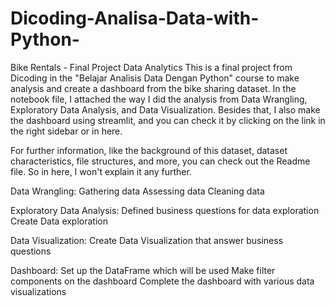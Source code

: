 # Dicoding-Analisa-Data-with-Python-
Bike Rentals - Final Project Data Analytics
This is a final project from Dicoding in the "Belajar Analisis Data Dengan Python" course to make analysis and create a dashboard from the bike sharing dataset. In the notebook file, I attached the way I did the analysis from Data Wrangling, Exploratory Data Analysis, and Data Visualization. Besides that, I also make the dashboard using streamlit, and you can check it by clicking on the link in the right sidebar or in here.

For further information, like the background of this dataset, dataset characteristics, file structures, and more, you can check out the Readme file. So in here, I won't explain it any further.

Data Wrangling:
Gathering data
Assessing data
Cleaning data

Exploratory Data Analysis:
Defined business questions for data exploration
Create Data exploration

Data Visualization:
Create Data Visualization that answer business questions

Dashboard:
Set up the DataFrame which will be used
Make filter components on the dashboard
Complete the dashboard with various data visualizations
